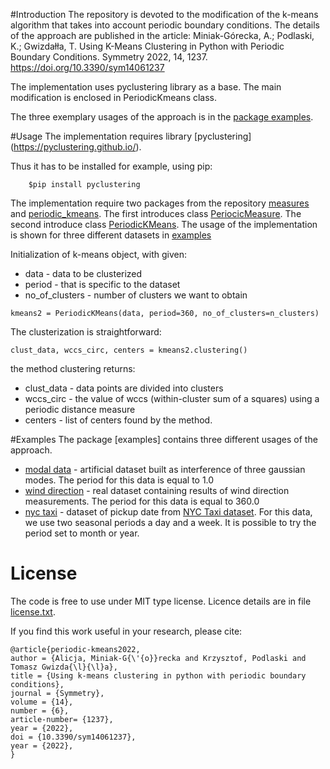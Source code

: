 #Introduction
The repository is devoted to the modification of the k-means algorithm that takes into account periodic boundary conditions. The details of the approach are published in the article: Miniak-Górecka, A.; Podlaski, K.; Gwizdałła, T. Using K-Means Clustering in Python with Periodic Boundary Conditions. Symmetry 2022, 14, 1237. https://doi.org/10.3390/sym14061237
 
The implementation uses pyclustering library as a base. The main modification is enclosed in PeriodicKmeans class.

The three exemplary usages of the approach is in the [package examples](examples).

#Usage
The implementation requires library [pyclustering] (https://pyclustering.github.io/). 

Thus it has to be installed for example, using pip:
```
    $pip install pyclustering
```

The implementation require two packages from the repository [measures](measures) and [periodic_kmeans](periodic_kmeans). The first introduces class [PeriocicMeasure](measures/periodicMeasure.py). The second introduce class [PeriodicKMeans](periodic_kmeans/periodic_kmeans.py).
The usage of the implementation is shown for three different datasets in [examples](examples)

Initialization of k-means object, with given:
 - data - data to be clusterized
 - period - that is specific to the dataset 
 - no_of_clusters - number of clusters we want to obtain
 
```
kmeans2 = PeriodicKMeans(data, period=360, no_of_clusters=n_clusters)
``` 
The clusterization is straightforward:
```
clust_data, wccs_circ, centers = kmeans2.clustering()
```
the method clustering returns:
- clust_data - data points are divided into clusters
- wccs_circ - the value of wccs (within-cluster sum of a squares) using a periodic distance measure
- centers - list of centers found by the method.

#Examples
The package [examples] contains three different usages of the approach. 
- [modal data](examples/modal_dist_example.py) - artificial dataset built as interference of three gaussian modes. The period for this data is equal to 1.0
- [wind direction](examples/wind_dir_example.py) - real dataset containing results of wind direction measurements. The period for this data is equal to 360.0
- [nyc taxi](examples/nyc_taxi_example.py) - dataset of pickup date from [NYC Taxi dataset](http://www.nyc.gov/html/tlc/html/about/trip_record_data.shtml). For this data, we use two seasonal periods a day and a week. It is possible to try the period set to month or year.



# License
The code is free to use under MIT type license. Licence details are in file [license.txt](license.txt). 

If you find this work useful in your research, please cite:

    @article{periodic-kmeans2022,  
    author = {Alicja, Miniak-G{\'{o}}recka and Krzysztof, Podlaski and Tomasz Gwizda{\l}{\l}a},
    title = {Using k-means clustering in python with periodic boundary conditions},
    journal = {Symmetry},
    volume = {14},
    number = {6},
    article-number= {1237},
    year = {2022},
    doi = {10.3390/sym14061237},
    year = {2022},
    }
    
  
